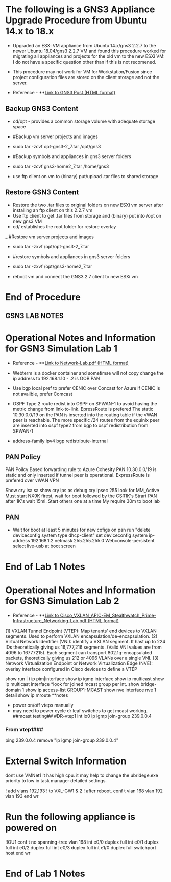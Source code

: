 # The following is a GNS3 Appliance Upgrade Procedure from Ubuntu 14.x to 18.x
- Upgraded an ESXi VM appliance from Ubuntu 14.x/gns3 2.2.7 to the newer Ubuntu 18.04/gns3 2.2.7 VM and found this procedure worked for migrating all appliances and projects for the old vm to the new ESXi VM:  I do not have a specific question other than if this is not recomened. 

- This procedure may not work for VM for Workstation/Fusion since project configuration files are stored on the client storage and not the server.

- Reference - **[Link to GNS3 Post (HTML format)](https://gns3.com/upgrade-ubuntu-14-x-gns3-2-2-7-t)

## Backup GNS3 Content

- cd/opt - provides a common storage volume with adequate storage space
- #Backup vm server projects and images
- sudo tar -zcvf opt-gns3-2_7.tar /opt/gns3

- #Backup symbols and appliances in gns3 server folders
- sudo tar -zcvf gns3-home2_7.tar /home/gns3
- use ftp client on vm to (binary) put/upload .tar files to shared storage

## Restore GSN3 Content
- Restore the two .tar files to original folders on new ESXi vm server after installing an ftp client on this 2.2.7 vm
- Use ftp client to get .tar files from storage and (binary) put into /opt on new gns3 VM 
- cd/ establishes the root folder for restore overlay

_ #Restore vm server projects and images
- sudo tar -zxvf /opt/opt-gns3-2_7.tar

- #restore symbols and appliances in gns3 server folders
- sudo tar -zxvf /opt/gns3-home2_7.tar
- reboot vm and connect the GNS3 2.7 client to new ESXi vm
# End of Procedure

## GSN3 LAB NOTES
# Operational Notes and Information for GSN3 Simulation Lab 1 
- Reference - **[Link to Network-Lab.pdf (HTML format)](https://github.com/garrygl/GNS3/blob/20b25805cb25cc5977216e78a9a4a0c04696f3e3/Network-Lab.pdf)

- Webterm is a docker container and sometimse will not copy
change the ip address to 192.168.1.10 - .2 is OOB PAN

- Use bgp local pref to prefer CENIC over Concast for Azure
if CENIC is not availble, prefer Comcast

- OSPF Type 2 route redist into OSPF on SPWAN-1 to avoid having 
the metric change from link-to-link. EpressRoute is prefered
The static 10.30.0.0/19 on the PAN is inserted into the routing
table if the vWAN peer is reachable. The more specific
 /24 routes from the equinix peer are inserted into ospf type2 
from bgp to ospf redistribution from SPWAN-1

- address-family ipv4
  bgp redistribute-internal
## PAN Policy
PAN Poilcy Based forwarding rule to Azure Cohesity
PAN 10.30.0.0/19 is static and only inserted if tunnel peer is
operational. ExpressRoute is prefered over vWAN VPN

Show cry isa sa
show cry ips as
debug cry ipsec 255
look for MM_Active 
Must start NX9K firest, wait for boot
followed by the CSR1K's
Strart PAN after 1K's wait 15mi.
Start others one at a time
My require 30m to boot lab

## PAN 
- Wait for boot at least 5 minutes
for new cofigs on pan run "delete deviceconfig system type dhcp-client"
set deviceconfig system ip-address 192.168.1.2 netmask 255.255.255.0
Webconsole-persistent select live-usb at boot screen

# End of Lab 1 Notes

# Operational Notes and Information for GSN3 Simulation Lab 2 
- Reference - **[Link to Cisco_VXLAN_APIC-EM_Stealthwatch_Prime-Infrastructure_Networking-Lab.pdf (HTML format)](https://github.com/garrygl/GNS3/blob/20b25805cb25cc5977216e78a9a4a0c04696f3e3/Cisco_VXLAN_APIC-EM_Stealthwatch_Prime-Infrastructure_Networking-Lab.pdf)


(1) VXLAN Tunnel Endpoint (VTEP): Map tenants’ end devices to VXLAN 
      segments. Used to perform VXLAN encapsulation/de-encapsulation.
(2) Virtual Network Identifier (VNI): identify a VXLAN segment. It hast up
       to 224 IDs theoretically giving us 16,777,216 segments. (Valid VNI 
       values are from 4096 to 16777215). Each segment can transport 
       802.1q-encapsulated packets, theoretically giving us 212 or 4096 VLANs 
       over a single VNI.
(3) Network Virtualization Endpoint or Network Virtualization Edge (NVE): 
      overlay interface configured in Cisco devices to define a VTEP


show run | i ip pim|interface
show ip igmp interface
show ip multicast
show ip multicast interface
 *look for joined mcast group per int.
show bridge-domain 1
show ip access-list GROUP1-MCAST
show nve interface nve 1 detail
show ip mroute
**notes 
* power on/off vteps manually
* may need to power cycle dr leaf 
   switches to get mcast working.
##mcast testing##
#DR-vtep1
int lo0
 ip igmp join-group 239.0.0.4
### From vtep1###
ping 239.0.0.4 
remove "ip igmp join-group 239.0.0.4"
####


# External Switch Information
dont use VMNet1 it has high cpu. 
it may help to change the 
ubridege.exe priority to 
low in task manager detailed 
settings.

! add vlans 192,193
! to VXL-GW1 & 2 
! after reboot.
conf t
vlan 168
vlan 192
vlan 193
end
wr

# Run the following appliance is powered on
!IOU1
conf t
no spanning-tree vlan 168
int e0/0
 duplex full
int e0/1
 duplex full
int e0/2
 duplex full
int e0/3
 duplex full
int e1/0
 duplex full
 switchport host
end
wr
# End of Lab 1 Notes
